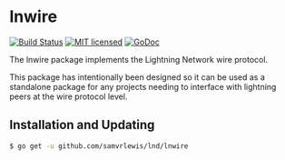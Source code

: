lnwire
======

[![Build Status](http://img.shields.io/travis/samvrlewis/lnd.svg)](https://travis-ci.org/samvrlewis/lnd) 
[![MIT licensed](https://img.shields.io/badge/license-MIT-blue.svg)](https://github.com/samvrlewis/lnd/blob/master/LICENSE)
[![GoDoc](https://img.shields.io/badge/godoc-reference-blue.svg)](http://godoc.org/github.com/samvrlewis/lnd/lnwire)

The lnwire package implements the Lightning Network wire protocol.

This package has intentionally been designed so it can be used as a standalone
package for any projects needing to interface with lightning peers at the wire
protocol level.

## Installation and Updating

```bash
$ go get -u github.com/samvrlewis/lnd/lnwire
```
